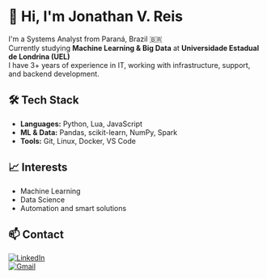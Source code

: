 # 👋 Hi, I'm Jonathan V. Reis

I'm a Systems Analyst from Paraná, Brazil 🇧🇷  
Currently studying **Machine Learning & Big Data** at **Universidade Estadual de Londrina (UEL)**  
I have 3+ years of experience in IT, working with infrastructure, support, and backend development.

## 🛠️ Tech Stack
- **Languages:** Python, Lua, JavaScript  
- **ML & Data:** Pandas, scikit-learn, NumPy, Spark  
- **Tools:** Git, Linux, Docker, VS Code  

## 📈 Interests
- Machine Learning  
- Data Science  
- Automation and smart solutions

## 📫 Contact

[![LinkedIn](https://img.shields.io/badge/LinkedIn-blue?style=for-the-badge&logo=linkedin)](https://www.linkedin.com/in/seu-usuario/)  
[![Gmail](https://img.shields.io/badge/Gmail-D14836?style=for-the-badge&logo=gmail&logoColor=white)](mailto:seu.email@gmail.com)
